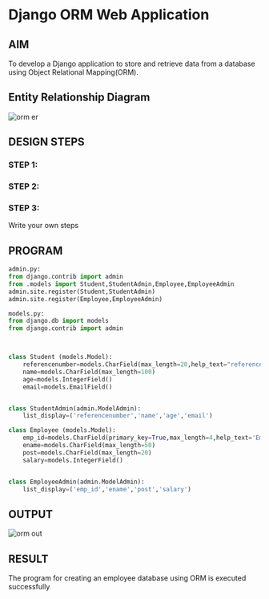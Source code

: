# Django ORM Web Application

## AIM
To develop a Django application to store and retrieve data from a database using Object Relational Mapping(ORM).

## Entity Relationship Diagram

![orm er ](https://user-images.githubusercontent.com/113975318/231061388-aa68e1b2-5be8-4629-8449-85ff4926df71.png)



## DESIGN STEPS

### STEP 1:

### STEP 2:

### STEP 3:

Write your own steps

## PROGRAM
```python
admin.py:
from django.contrib import admin
from .models import Student,StudentAdmin,Employee,EmployeeAdmin
admin.site.register(Student,StudentAdmin)
admin.site.register(Employee,EmployeeAdmin)

models.py:
from django.db import models
from django.contrib import admin



class Student (models.Model):
    referencenumber=models.CharField(max_length=20,help_text="reference number")
    name=models.CharField(max_length=100)
    age=models.IntegerField()
    email=models.EmailField()


class StudentAdmin(admin.ModelAdmin):
    list_display=('referencenumber','name','age','email')

class Employee (models.Model):
    emp_id=models.CharField(primary_key=True,max_length=4,help_text='Employee ID')
    ename=models.CharField(max_length=50)
    post=models.CharField(max_length=20)
    salary=models.IntegerField()


class EmployeeAdmin(admin.ModelAdmin):
    list_display=('emp_id','ename','post','salary')
```


## OUTPUT
![orm out](https://user-images.githubusercontent.com/113975318/231060267-6cd13d8b-1e5c-4eb0-944a-12d18e96171d.png)




## RESULT
The program for creating an employee database using ORM is executed successfully
